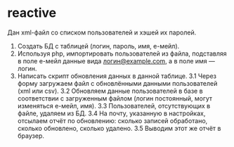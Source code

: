reactive
========
Дан xml-файл со списком пользователей и хэшей их паролей.

1. Создать БД с таблицей (логин, пароль, имя, е-мейл).
2. Используя php, импортировать пользователей из файла, подставляя в поле е-мейл данные вида логин@example.com, а в поле имя — логин.
3. Написать скрипт обновления данных в данной таблице.
3.1 Через форму загружаем файл с обновлёнными данными пользователей (xml или csv).
3.2 Обновляем данные пользователей в базе в соответствии с загруженным файлом (логин постоянный, могут изменяться е-мейл, имя).
3.3 Пользователей, отсутствующих в файле, удаляем из БД.
3.4 На почту, указанную в настройках, отсылаем отчёт по обновлению: сколько записей обработано, сколько обновлено, сколько удалено.
3.5 Выводим этот же отчёт в браузер.

